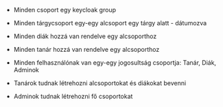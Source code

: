 - Minden csoport egy keycloak group
- Minden tárgycsoport egy-egy alcsoport egy tárgy alatt - dátumozva
- Minden diák hozzá van rendelve egy alcsoporthoz
- Minden tanár hozzá van rendelve egy alcsoporthoz

- Minden felhasználónak van egy-egy jogosultság csoportja: Tanár, Diák, Adminok
- Tanárok tudnak létrehozni alcsoportokat és diákokat bevenni
- Adminok tudnak létrehozni fő csoportokat
